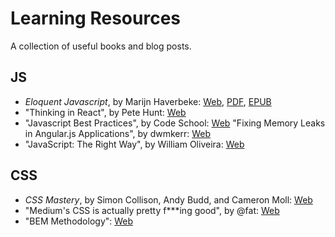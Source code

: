 # Learning Resources
A collection of useful books and blog posts.

## JS
- _Eloquent Javascript_, by Marijn Haverbeke: [Web](http://eloquentjavascript.net/), [PDF](http://eloquentjavascript.net/Eloquent_JavaScript.pdf), [EPUB](http://eloquentjavascript.net/Eloquent_JavaScript.epub)
- "Thinking in React", by Pete Hunt: [Web](http://facebook.github.io/react/docs/thinking-in-react.html)
- "Javascript Best Practices", by Code School: [Web](https://www.codeschool.com/courses/javascript-best-practices)
"Fixing Memory Leaks in Angular.js Applications", by dwmkerr: [Web](http://www.dwmkerr.com/fixing-memory-leaks-in-angularjs-applications/)
- "JavaScript: The Right Way", by William Oliveira: [Web](http://jstherightway.org/)

## CSS
- _CSS Mastery_, by Simon Collison, Andy Budd, and Cameron Moll: [Web](http://www.amazon.com/gp/product/1430223979/ref=as_li_ss_tl?ie=UTF8&tag=css-tricks-20&linkCode=as2&camp=1789&creative=390957&creativeASIN=1430223979)
- "Medium's CSS is actually pretty f***ing good", by @fat: [Web](https://medium.com/@fat/mediums-css-is-actually-pretty-fucking-good-b8e2a6c78b06)
- "BEM Methodology": [Web](https://en.bem.info/method/)
